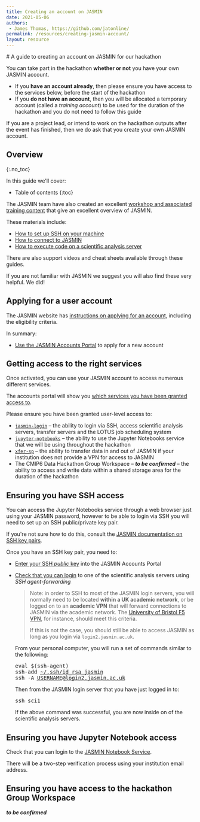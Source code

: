 ```yaml
---
title: Creating an account on JASMIN
date: 2021-05-06
authors:
 - James Thomas, https://github.com/jatonline/
permalink: /resources/creating-jasmin-account/
layout: resource
---
```


<div class="lead" markdown="1">
# A guide to creating an account on JASMIN for our hackathon

You can take part in the hackathon **whether or not** you have your own JASMIN
account.

* If you **have an account already**, then please ensure you have access to the
  services below, before the start of the hackathon
* If you **do not have an account**, then you will be allocated a temporary
  account (called a *training account*) to be used for the duration of the
  hackathon and you do not need to follow this guide

If you are a project lead, or intend to work on the hackathon outputs after the
event has finished, then we do ask that you create your own JASMIN account.
</div>

## Overview
{:.no_toc}

In this guide we'll cover:

* Table of contents
{:toc}

The JASMIN team have also created an excellent [workshop and associated training content](https://github.com/cedadev/jasmin-workshop)
that give an excellent overview of JASMIN.

These materials include:

* [How to set up SSH on your machine](https://github.com/cedadev/jasmin-workshop/tree/master/exercises/ex00)
* [How to connect to JASMIN](https://github.com/cedadev/jasmin-workshop/tree/master/exercises/ex01)
* [How to execute code on a scientific analysis server](https://github.com/cedadev/jasmin-workshop/tree/master/exercises/ex02)

There are also support videos and cheat sheets available through these guides.

If you are not familiar with JASMIN we suggest you will also find these very
helpful. We did!

## Applying for a user account

The JASMIN website has [instructions on applying for an account](https://www.jasmin.ac.uk/users/access/),
including the eligibility criteria.

In summary:

* [Use the JASMIN Accounts Portal](https://accounts.jasmin.ac.uk/application/new/)
  to apply for a new account

## Getting access to the right services

Once activated, you can use your JASMIN account to access numerous different
services.

The accounts portal will show you [which services you have been granted access to](https://accounts.jasmin.ac.uk/services/my_services/).

Please ensure you have been granted user-level access to:

* [`jasmin-login`](https://accounts.jasmin.ac.uk/services/login_services/jasmin-login/)
  – the ability to login via SSH, access scientific analysis servers, transfer
    servers and the LOTUS job scheduling system
* [`jupyter-notebooks`](https://accounts.jasmin.ac.uk/services/additional_services/jupyter-notebooks/)
  – the ability to use the Jupyter Notebooks service that we will be using
    throughout the hackathon
* [`xfer-sp`](https://accounts.jasmin.ac.uk/services/additional_services/xfer-sp/)
  – the ability to transfer data in and out of JASMIN if your institution does
    not provide a VPN for access to JASMIN
* The CMIP6 Data Hackathon Group Workspace – ***to be confirmed***
  – the ability to access and write data within a shared storage area for the
    duration of the hackathon

## Ensuring you have SSH access

You can access the Jupyter Notebooks service through a web browser just using
your JASMIN password, however to be able to login via SSH you will need to set
up an SSH public/private key pair.

If you're not sure how to do this, consult the [JASMIN documentation on SSH key pairs](https://help.jasmin.ac.uk/article/185-generate-ssh-key-pair).

Once you have an SSH key pair, you need to:

* [Enter your SSH *public* key](https://accounts.jasmin.ac.uk/account/profile/update_ssh_key/)
  into the JASMIN Accounts Portal
* [Check that you can login](https://help.jasmin.ac.uk/article/187-login) to one
  of the scientific analysis servers using *SSH agent-forwarding*

  > Note: in order to SSH to most of the JASMIN login servers, you will normally
  > need to be located **within a UK academic network**, or be logged on to an
  > **academic VPN** that will forward connections to JASMIN via the academic
  > network. The [University of Bristol F5 VPN](https://uob.sharepoint.com/sites/itservices/SitePages/vpn-connect.aspx),
  > for instance, should meet this criteria.
  >
  > If this is not the case, you should still be able to access JASMIN as long
  > as you login via `login2.jasmin.ac.uk`.

  From your personal computer, you will run a set of commands similar to the
  following:
  <pre>
  eval $(ssh-agent)
  ssh-add <abbr title="The path to your SSH private key">~/.ssh/id_rsa_jasmin</abbr>
  ssh -A <abbr title="Your JASMIN username">USERNAME</abbr>@<abbr title="The address of the login server you are using">login2.jasmin.ac.uk</abbr>
  </pre>

  Then from the JASMIN login server that you have just logged in to:
  <pre>
  ssh sci1
  </pre>

  If the above command was successful, you are now inside on of the scientific
  analysis servers.

## Ensuring you have Jupyter Notebook access

Check that you can login to the [JASMIN Notebook Service](https://notebooks.jasmin.ac.uk).

There will be a two-step verification process using your institution email
address.

## Ensuring you have access to the hackathon Group Workspace

***to be confirmed***
